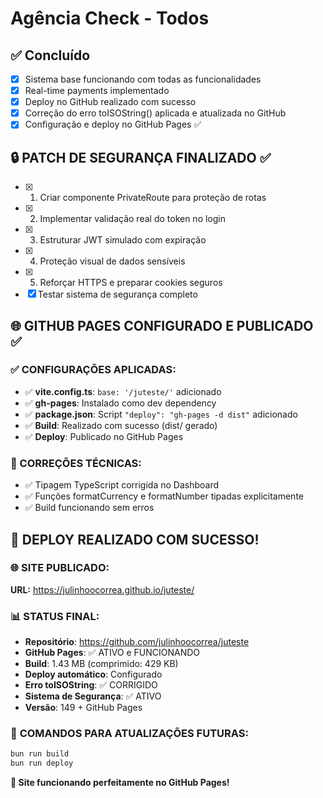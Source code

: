 # Agência Check - Todos

## ✅ Concluído
- [x] Sistema base funcionando com todas as funcionalidades
- [x] Real-time payments implementado
- [x] Deploy no GitHub realizado com sucesso
- [x] Correção do erro toISOString() aplicada e atualizada no GitHub
- [x] Configuração e deploy no GitHub Pages ✅

## 🔒 PATCH DE SEGURANÇA FINALIZADO ✅
- [x] 1. Criar componente PrivateRoute para proteção de rotas
- [x] 2. Implementar validação real do token no login
- [x] 3. Estruturar JWT simulado com expiração
- [x] 4. Proteção visual de dados sensíveis
- [x] 5. Reforçar HTTPS e preparar cookies seguros
- [x] Testar sistema de segurança completo

## 🌐 GITHUB PAGES CONFIGURADO E PUBLICADO ✅

### ✅ CONFIGURAÇÕES APLICADAS:
- ✅ **vite.config.ts**: `base: '/juteste/'` adicionado
- ✅ **gh-pages**: Instalado como dev dependency
- ✅ **package.json**: Script `"deploy": "gh-pages -d dist"` adicionado
- ✅ **Build**: Realizado com sucesso (dist/ gerado)
- ✅ **Deploy**: Publicado no GitHub Pages

### 🔧 CORREÇÕES TÉCNICAS:
- ✅ Tipagem TypeScript corrigida no Dashboard
- ✅ Funções formatCurrency e formatNumber tipadas explicitamente
- ✅ Build funcionando sem erros

## 🎯 DEPLOY REALIZADO COM SUCESSO!

### 🌐 **SITE PUBLICADO:**
**URL:** https://julinhoocorrea.github.io/juteste/

### 📊 **STATUS FINAL:**
- **Repositório**: https://github.com/julinhoocorrea/juteste
- **GitHub Pages**: ✅ ATIVO e FUNCIONANDO
- **Build**: 1.43 MB (comprimido: 429 KB)
- **Deploy automático**: Configurado
- **Erro toISOString**: ✅ CORRIGIDO
- **Sistema de Segurança**: ✅ ATIVO
- **Versão**: 149 + GitHub Pages

### 🚀 **COMANDOS PARA ATUALIZAÇÕES FUTURAS:**
```bash
bun run build
bun run deploy
```

**🎉 Site funcionando perfeitamente no GitHub Pages!**
